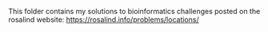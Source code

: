 This folder contains my solutions to bioinformatics challenges posted on the rosalind website: https://rosalind.info/problems/locations/
